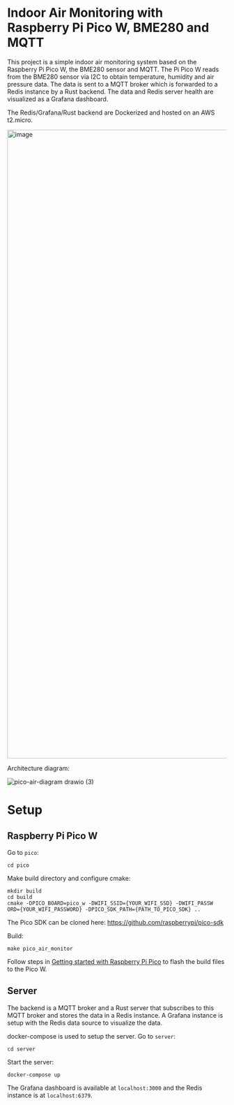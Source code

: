 # Indoor Air Monitoring with Raspberry Pi Pico W, BME280 and MQTT

This project is a simple indoor air monitoring system based on the Raspberry Pi Pico W, the BME280 sensor and MQTT. The Pi Pico W reads from the BME280 sensor via I2C to obtain temperature, humidity and air pressure data. The data is sent to a MQTT broker which is forwarded to a Redis instance by a Rust backend. The data and Redis server health are visualized as a Grafana dashboard.

The Redis/Grafana/Rust backend are Dockerized and hosted on an AWS t2.micro.

<img width="1440" alt="image" src="https://github.com/leungjch/rpi-pico-w-air-monitor/assets/28817028/8d08e4fb-c78b-4754-9255-fc8904122842">

Architecture diagram:

![pico-air-diagram drawio (3)](https://github.com/leungjch/rpi-pico-w-air-monitor/assets/28817028/6eb899b7-6c47-4bb8-b016-a93358199f2b)

# Setup

## Raspberry Pi Pico W

Go to `pico`:
```
cd pico
```

Make build directory and configure cmake:
```
mkdir build
cd build
cmake -DPICO_BOARD=pico_w -DWIFI_SSID={YOUR_WIFI_SSD} -DWIFI_PASSW
ORD={YOUR_WIFI_PASSWORD} -DPICO_SDK_PATH={PATH_TO_PICO_SDK} ..
```

The Pico SDK can be cloned here: https://github.com/raspberrypi/pico-sdk

Build:
```
make pico_air_monitor
```

Follow steps in [Getting started with Raspberry Pi Pico](https://datasheets.raspberrypi.org/pico/getting-started-with-pico.pdf) to flash the build files to the Pico W.

## Server
The backend is a MQTT broker and a Rust server that subscribes to this MQTT broker and stores the data in a Redis instance. A Grafana instance is setup with the Redis data source to visualize the data.

docker-compose is used to setup the server. Go to `server`:
```
cd server
```
Start the server:

```
docker-compose up
```

The Grafana dashboard is available at `localhost:3000` and the Redis instance is at `localhost:6379`.
